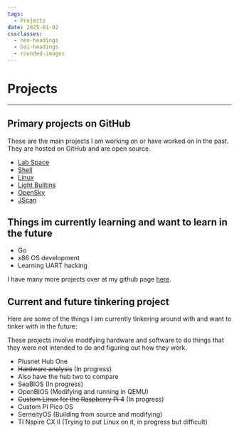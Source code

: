 ```yaml
---
tags:
  - Projects
date: 2025-01-02
cssclasses:
  - neo-headings
  - bai-headings
  - rounded-images
---
```

# Projects

***

## Primary projects on GitHub
These are the main projects I am working on or have worked on in the past. They are hosted on GitHub and are open source.
- [Lab Space](https://github.com/0x4248/lab_space)
- [Shell](https://github.com/0x4248/Shell)
- [Linux](https://github.com/0x4248/linux)
- [Light Builtins](https://github.com/0x4248/light_builtins)
- [OpenSky](https://github.com/0x4248/OpenSky)
- [JScan](https://github.com/0x4248/JScan)

## Things im currently learning and want to learn in the future
* Go
* x86 OS development
* Learning UART hacking

I have many more projects over at my github page [here](https://www.github.com/0x4248).
## Current and future tinkering project
Here are some of the things I am currently tinkering around with and want to tinker with in the future:

These projects involve modifying hardware and software to do things that they were not intended to do and figuring out how they work.

- Plusnet Hub One
- ~~Hardware analysis~~ (In progress)
- Also have the hub two to compare
- SeaBIOS (In progress)
- OpenBIOS (Modifying and running in QEMU)
- ~~Custom Linux for the Raspberry Pi 4~~ (In progress)
- Custom PI Pico OS
- SerneityOS (Building from source and modifying)
- TI Nspire CX II (Trying to put Linux on it, in progress but difficult)

